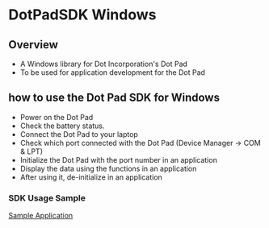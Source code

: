 # DotPadSDK Windows

## Overview
* A Windows library for Dot Incorporation's Dot Pad
* To be used for application development for the Dot Pad

## how to use the Dot Pad SDK for Windows
* Power on the Dot Pad
* Check the battery status.
* Connect the Dot Pad to your laptop
* Check which port connected with the Dot Pad (Device Manager -> COM & LPT)
* Initialize the Dot Pad with the port number in an application
* Display the data using the functions in an application
* After using it, de-initialize in an application

### SDK Usage Sample
[Sample Application](https://github.com/dotincorp/dotpad-sample-code-test)
